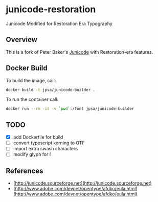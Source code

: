 junicode-restoration
===
Junicode Modified for Restoration Era Typography

## Overview
This is a fork of Peter Baker's
[Junicode](http://junicode.sourceforge.net) with
Restoration-era features.

## Docker Build
To build the image, call:

```bash
docker build -t jpsa/junicode-builder .
```

To run the container call:

```bash
docker run --rm -it -v `pwd`:/font jpsa/junicode-builder
```

## TODO
- [x] add Dockerfile for build
- [ ] convert typescript kerning to OTF
- [ ] import extra swash characters
- [ ] modify glyph for ſ

## References
* [http://junicode.sourceforge.net](http://junicode.sourceforge.net)
* [http://www.adobe.com/devnet/opentype/afdko/eula.html](http://www.adobe.com/devnet/opentype/afdko/eula.html)
